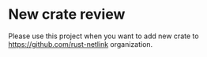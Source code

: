 # New crate review

Please use this project when you want to add new crate to
https://github.com/rust-netlink organization.
